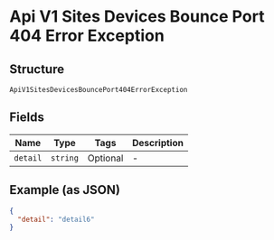 
# Api V1 Sites Devices Bounce Port 404 Error Exception

## Structure

`ApiV1SitesDevicesBouncePort404ErrorException`

## Fields

| Name | Type | Tags | Description |
|  --- | --- | --- | --- |
| `detail` | `string` | Optional | - |

## Example (as JSON)

```json
{
  "detail": "detail6"
}
```

